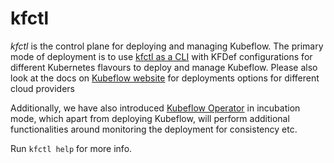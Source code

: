 # kfctl

_kfctl_ is the control plane for deploying and managing Kubeflow. The primary mode of deployment is to use [kfctl as a CLI](https://github.com/kubeflow/kfctl/tree/master/cmd/kfctl) with KFDef configurations for different Kubernetes flavours to deploy and manage Kubeflow. Please also look at the docs on [Kubeflow website](https://www.kubeflow.org/docs/started/getting-started/) for deployments options for different cloud providers

Additionally, we have also introduced [Kubeflow Operator](./operator.md) in incubation mode, which apart from deploying Kubeflow, will perform additional functionalities around monitoring the deployment for consistency etc. 

Run `kfctl help` for more info.
